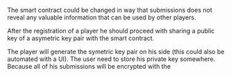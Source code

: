 The smart contract could be changed in way that submissions does not reveal any valuable information that can be used by other players.

After the registration of a player he should proceed with sharing a public key of a asymetric key pair with the smart contract. 

The player will generate the symetric key pair on his side (this could also be automated with a UI). 
The user need to store his private key somewhere. Because all of his submissions will be encrypted with the 